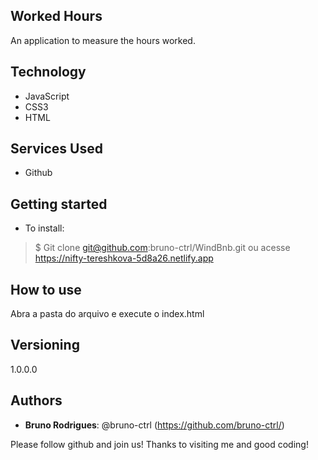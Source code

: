 ## Worked Hours
 
An application to measure the hours worked.
## Technology 
 
* JavaScript
* CSS3
* HTML

## Services Used
 
* Github


## Getting started
 
* To install:
>    $ Git clone git@github.com:bruno-ctrl/WindBnb.git
>    ou acesse 
>    https://nifty-tereshkova-5d8a26.netlify.app

## How to use
 
Abra a pasta do arquivo e execute o index.html

 
## Versioning
 
1.0.0.0
 
 
## Authors
 
* **Bruno Rodrigues**: @bruno-ctrl (https://github.com/bruno-ctrl/)
 
Please follow github and join us!
Thanks to visiting me and good coding!


